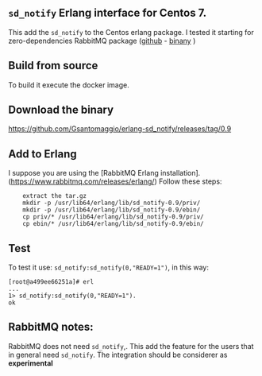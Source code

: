 `sd_notify` Erlang interface for Centos 7.
---

This add the `sd_notify` to the Centos erlang package.
I tested it starting for zero-dependencies RabbitMQ package ([github](https://github.com/rabbitmq/erlang-rpm) - [binany](https://www.rabbitmq.com/releases/erlang/) )

Build from source
-
To build it execute the docker image.
 
Download the binary
-
https://github.com/Gsantomaggio/erlang-sd_notify/releases/tag/0.9

Add to Erlang
-
I suppose you are using the [RabbitMQ Erlang installation].(https://www.rabbitmq.com/releases/erlang/)
Follow these steps:

	    extract the tar.gz
        mkdir -p /usr/lib64/erlang/lib/sd_notify-0.9/priv/
        mkdir -p /usr/lib64/erlang/lib/sd_notify-0.9/ebin/
        cp priv/* /usr/lib64/erlang/lib/sd_notify-0.9/priv/
        cp ebin/* /usr/lib64/erlang/lib/sd_notify-0.9/ebin/
 

Test
-
To test it use: `sd_notify:sd_notify(0,"READY=1")`, in this way:

    [root@a499ee66251a]# erl
    ...    
    1> sd_notify:sd_notify(0,"READY=1").
    ok

RabbitMQ notes:
-
RabbitMQ does not need `sd_notify`,.
This add the feature for the users that in general need `sd_notify`. 
The integration should be considerer as **experimental**  
